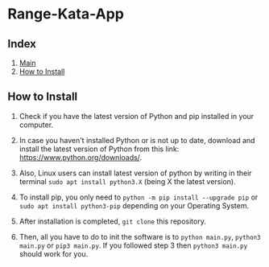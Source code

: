 # Range-Kata-App

## Index
1. [Main](./main.py)
2. [How to Install](#how-to-install)

## How to Install

1. Check if you have the latest version of Python and pip installed in your computer.

2. In case you haven't installed Python or is not up to date, download and install the latest version of Python from this link: https://www.python.org/downloads/.

3. Also, Linux users can install latest version of python by writing in their terminal ```sudo apt install python3.X``` (being X the latest version).

4. To install pip, you only need to ```python -m pip install --upgrade pip``` or ```sudo apt install python3-pip``` depending on your Operating System.

5. After installation is completed, ```git clone``` this repository.

6. Then, all you have to do to init the software is to ```python main.py```, ```python3 main.py``` or ```pip3 main.py```. If you followed step 3 then ```python3 main.py``` should work for you.
